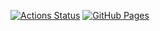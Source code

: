  [![Actions Status](https://github.com/TAB0905/Library/workflows/verify/badge.svg)](https://github.com/TAB0905/Library/actions)
 [![GitHub Pages](https://img.shields.io/static/v1?label=GitHub+Pages&message=+&color=brightgreen&logo=github)](https://TAB0905.github.io/Library/)
